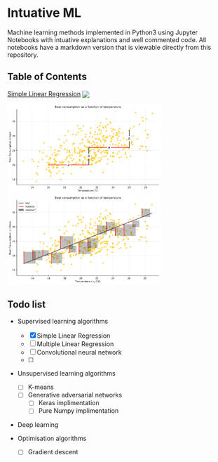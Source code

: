 # Intuative ML

Machine learning methods implemented in Python3 using Jupyter Notebooks with intuative explanations and well commented code. All notebooks have a markdown version that is viewable directly from this repository.

## Table of Contents
[Simple Linear Regression](Simple%20Linear%20Regression#Introduction) <a href="https://colab.research.google.com/github/RyanCodrai/ml-from-the-ground-up/blob/master/Simple%20Linear%20Regression/Simple%20Linear%20Regression.ipynb"><img valign="middle" src="https://colab.research.google.com/assets/colab-badge.svg"></a>
<div>
  <img src="Simple%20Linear%20Regression/output_8_0.svg" width="350px">
  <img src="Simple%20Linear%20Regression/output_18_0.svg" width="350px">
</div>

## Todo list
- Supervised learning algorithms
  - [x] Simple Linear Regression 
  - [ ] Multiple Linear Regression
  - [ ] Convolutional neural network
  - [ ] 

- Unsupervised learning algorithms
  - [ ] K-means
  - [ ] Generative adversarial networks
    - [ ] Keras implimentation
    - [ ] Pure Numpy implimentation
    
- Deep learning


- Optimisation algorithms
  - [ ] Gradient descent
